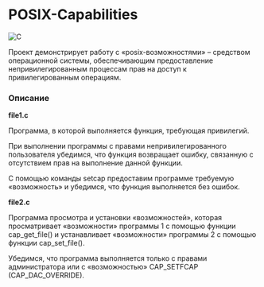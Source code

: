 # POSIX-Capabilities
![C](https://img.shields.io/badge/C-blue.svg)

Проект демонстрирует работу с «posix-возможностями» – средством операционной системы, обеспечивающим предоставление непривилегированным процессам прав на доступ к привилегированным операциям.

### Описание

**file1.c**

Программа, в которой выполняется функция, требующая привилегий.

При выполнении программы с правами непривилегированного пользователя убедимся, что функция возвращает ошибку, связанную с отсутствием прав на выполнение данной функции.

С помощью команды setcap предоставим программе требуемую «возможность» и убедимся, что функция выполняется без ошибок.

**file2.c**

Программа просмотра и установки «возможностей», которая просматривает «возможности» программы 1 с помощью функции cap_get_file() и устанавливает «возможности» программы 2 с помощью функции cap_set_file().

Убедимся, что программа выполняется только с правами администратора или с «возможностью» CAP_SETFCAP (CAP_DAC_OVERRIDE).



